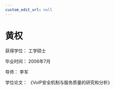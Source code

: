 ```yaml
---
custom_edit_url: null
---
```


# 黄权

获得学位： 工学硕士

毕业时间： 2006年7月

导师： 李军

学位论文： 《VoIP安全机制与服务质量的研究和分析》
